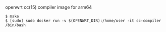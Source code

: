 openwrt cc(15) compiler image for arm64

```shell
$ make
$ [sudo] sudo docker run -v $(OPENWRT_DIR):/home/user -it cc-compiler /bin/bash 

``` 
